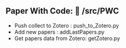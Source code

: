 
## Paper With Code: :file_folder: /src/PWC
- Push collect to Zotero : push_to_Zotero.py
- Add new papers : addLastPapers.py
- Get papers data from Zotero: getZotero.py
